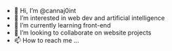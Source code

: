 - 👋 Hi, I’m @cannaj0int
- 👀 I’m interested in web dev and artificial intelligence 
- 🌱 I’m currently learning front-end
- 💞️ I’m looking to collaborate on website projects 
- 📫 How to reach me ...

<!---
cannaj0int/cannaj0int is a ✨ special ✨ repository because its `README.md` (this file) appears on your GitHub profile.
You can click the Preview link to take a look at your changes.
--->
